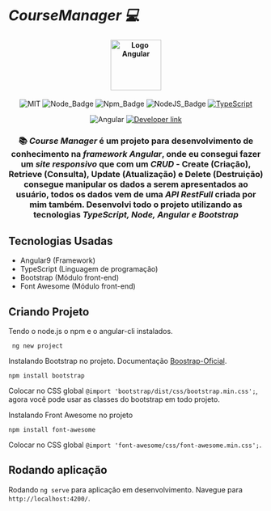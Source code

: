 # ***CourseManager :computer:*** 

<h4 align=center>
  <img src="https://cdn.freebiesupply.com/logos/large/2x/angular-icon-logo-png-transparent.png"  width="100" alt="Logo Angular" />
</h4>

<div align=center>

![MIT][mit] ![Node_Badge][node_version_badge] ![Npm_Badge][npm_version_badge] ![NodeJS_Badge][server_nodejs_badge] [![TypeScript](https://img.shields.io/badge/-TypeScript-007ACC?logo=typescript&logoColor=white&labelColor=007ACC)](https://github.com/ellerbrock/typescript-badges/)

<img src="https://img.shields.io/badge/-Angular%20-DD0031?logo=Angular&logoColor=white&labelColor=DD0031" alt="Angular" />
  
  <a href="https://www.linkedin.com/in/luiz-carlos-vilela" target="_blank"> 
    <img src="https://img.shields.io/badge/Developer-Luiz%20Carlos-brightgreen?style=flat&logo=Linkedin&logoColor=white" alt="Developer link" />
  </a>

</div>

<h3 align=center>
  
:books:
***Course Manager*** é um projeto para desenvolvimento de conhecimento na ***framework Angular***, onde eu consegui fazer um ***site responsivo*** que com um ***CRUD*** - Create (Criação), Retrieve (Consulta), Update (Atualização) e Delete (Destruição) consegue manipular os dados a serem apresentados ao usuário, todos os dados vem de uma ***API RestFull*** criada por mim também. Desenvolvi todo o projeto utilizando as tecnologias ***TypeScript, Node, Angular e Bootstrap***

</h3>


## Tecnologias Usadas

* Angular9 (Framework)
* TypeScript (Linguagem de programação)
* Bootstrap (Módulo front-end)
* Font Awesome (Módulo front-end)

## Criando Projeto

Tendo o node.js o npm e o angular-cli instalados.
``` 
 ng new project
```

Instalando Bootstrap no projeto. Documentação [Boostrap-Oficial](https://getbootstrap.com/).

```
npm install bootstrap
```
Colocar no CSS global `@import 'bootstrap/dist/css/bootstrap.min.css';`, agora você pode usar as classes do bootstrap em todo projeto.


Instalando Front Awesome no projeto
```
npm install font-awesome
```
Colocar no CSS global `@import 'font-awesome/css/font-awesome.min.css';`.

## Rodando aplicação

Rodando `ng serve` para aplicação em desenvolvimento. Navegue para `http://localhost:4200/`.



[mit]: https://img.shields.io/badge/license-MIT-brightgreen

[github_issues_badge]: https://img.shields.io/github/issues/marcospbrandao/ecoleta?color=green

[repository_license_badge]: https://img.shields.io/github/license/marcospbrandao/ecoleta

[node_version_badge]: https://img.shields.io/badge/node-12.17.0-green

[npm_version_badge]: https://img.shields.io/badge/npm-6.14.4-red

[server_nodejs_badge]: https://img.shields.io/badge/server-nodejs-important
